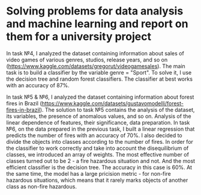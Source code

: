# Solving problems for data analysis and machine learning and report on them for a university project
In task №4, I analyzed the dataset containing information about sales of video games of various genres, studios, release years, and so on (https://www.kaggle.com/datasets/gregorut/videogamesales).
The main task is to build a classifier by the variable genre = "Sport". To solve it, I use the decision tree and random forest classifiers. The classifier at best works with an accuracy of 87%.

In task №5 & №6, I analyzed the dataset containing information about forest fires in Brazil (https://www.kaggle.com/datasets/gustavomodelli/forest-fires-in-brazil).
The solution to task №5 contains the analysis of the dataset, its variables, the presence of anomalous values, and so on. Analysis of the linear dependence of features, their significance, data preparation.
In task №6, on the data prepared in the previous task, I built a linear regression that predicts the number of fires with an accuracy of 70%. I also decided to divide the objects into classes according to the number of fires. In order for the classifier to work correctly and take into account the disequilibrium of classes, we introduced an array of weights. The most effective number of classes turned out to be 2 - a fire hazardous situation and not. And the most efficient classifier is the decision tree. The accuracy in this case is 60%. At the same time, the model has a large pricision metric - for non-fire hazardous situations, which means that it rarely marks objects of another class as non-fire hazardous.

